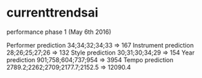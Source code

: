 # currenttrendsai


performance phase 1 (May 6th 2016)

Performer prediction	34;34;32;34;33 => 167
Instrument prediction	28;26;25;27;26 => 132
Style prediction	30;31;30;34;29 => 154
Year prediction		901;758;604;737;954 => 3954
Tempo prediction	2789.2;2262;2709;2177.7;2152.5 => 12090.4

